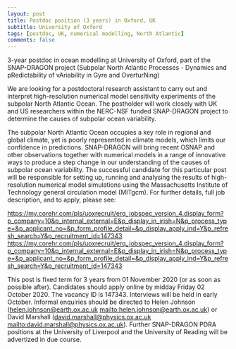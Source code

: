 ```yaml
---
layout: post
title: Postdoc position (3 years) in Oxford, UK
subtitle: University of Oxford
tags: [postdoc, UK, numerical modelling, North Atlantic]
comments: false
---
```

3-year postdoc in ocean modelling at University of Oxford, part of the SNAP-DRAGON project (Subpolar North Atlantic Processes - Dynamics and pRedictability of vAriability in Gyre and OverturNing)

We are looking for a postdoctoral research assistant to carry out and interpret high-resolution numerical model sensitivity experiments of the subpolar North Atlantic Ocean. The postholder will work closely with UK and US researchers within the NERC-NSF funded SNAP-DRAGON project to determine the causes of subpolar ocean variability.

The subpolar North Atlantic Ocean occupies a key role in regional and global climate, yet is poorly represented in climate models, which limits our confidence in predictions. SNAP-DRAGON will bring recent OSNAP and other observations together with numerical models in a range of innovative ways to produce a step change in our understanding of the causes of subpolar ocean variability.
The successful candidate for this particular post will be responsible for setting up, running and analysing the results of high-resolution numerical model simulations using the Massachusetts Institute of Technology general circulation model (MITgcm). For further details, full job description, and to apply, please see:

https://my.corehr.com/pls/uoxrecruit/erq_jobspec_version_4.display_form?p_company=10&p_internal_external=E&p_display_in_irish=N&p_process_type=&p_applicant_no=&p_form_profile_detail=&p_display_apply_ind=Y&p_refresh_search=Y&p_recruitment_id=147343 <https://my.corehr.com/pls/uoxrecruit/erq_jobspec_version_4.display_form?p_company=10&p_internal_external=E&p_display_in_irish=N&p_process_type=&p_applicant_no=&p_form_profile_detail=&p_display_apply_ind=Y&p_refresh_search=Y&p_recruitment_id=147343>

This post is fixed term for 3 years from 01 November 2020 (or as soon as possible after). Candidates should apply online by midday Friday 02 October 2020. The vacancy ID is 147343. Interviews will be held in early October. Informal enquiries should be directed to Helen Johnson (helen.johnson@earth.ox.ac.uk <mailto:helen.johnson@earth.ox.ac.uk>) or David Marshall (david.marshall@physics.ox.ac.uk <mailto:david.marshall@physics.ox.ac.uk>). Further SNAP-DRAGON PDRA positions at the University of Liverpool and the University of Reading will be advertized in due course.
